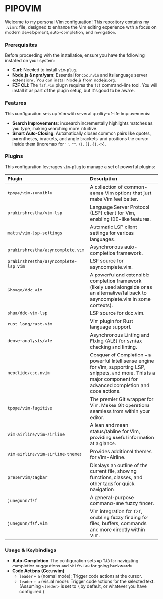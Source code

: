 # PIPOVIM
Welcome to my personal Vim configuration! This repository contains my `.vimrc` file, designed to enhance the Vim editing experience with a focus on modern development, auto-completion, and navigation.

### Prerequisites
Before proceeding with the installation, ensure you have the following installed on your system:
* **Curl**: Needed to install `vim-plug`.
* **Node.js & npm/yarn**: Essential for `coc.nvim` and its language server extensions. You can install Node.js from [nodejs.org](https://nodejs.org/).
* **FZF CLI**: The `fzf.vim` plugin requires the `fzf` command-line tool. You will install it as part of the plugin setup, but it's good to be aware.

### Features
This configuration sets up Vim with several quality-of-life improvements:

- **Search Improvements**: incsearch incrementally highlights matches as you type, making searching more intuitive.
- **Smart Auto-Closing**: Automatically closes common pairs like quotes, parentheses, brackets, and angle brackets, and positions the cursor inside them (inoremap for `''`, `""`, `()`, `[]`, `{}`, `<>`).

### Plugins
This configuration leverages `vim-plug` to manage a set of powerful plugins:

| Plugin | Description |
| :----- | :----- |
| `tpope/vim-sensible` | A collection of common-sense Vim options that just make Vim feel better. |
| `prabirshrestha/vim-lsp` | Language Server Protocol (LSP) client for Vim, enabling IDE-like features. |
| `mattn/vim-lsp-settings` | Automatic LSP client settings for various languages. |
| `prabirshrestha/asyncomplete.vim` | Asynchronous auto-completion framework. |
| `prabirshrestha/asyncomplete-lsp.vim` | LSP source for asyncomplete.vim. |
| `Shougo/ddc.vim` | A powerful and extensible completion framework (likely used alongside or as an alternative/fallback to asyncomplete.vim in some contexts). |
| `shun/ddc-vim-lsp` | LSP source for ddc.vim. |
| `rust-lang/rust.vim` | Vim plugin for Rust language support. |
| `dense-analysis/ale` | Asynchronous Linting and Fixing (ALE) for syntax checking and linting. |
| `neoclide/coc.nvim` | Conquer of Completion – a powerful Intellisense engine for Vim, supporting LSP, snippets, and more. This is a major component for advanced completion and code actions. |
| `tpope/vim-fugitive` | The premier Git wrapper for Vim. Makes Git operations seamless from within your editor. |
| `vim-airline/vim-airline` | A lean and mean status/tabline for Vim, providing useful information at a glance. |
| `vim-airline/vim-airline-themes` | Provides additional themes for Vim-Airline. |
| `preservim/tagbar` | Displays an outline of the current file, showing functions, classes, and other tags for quick navigation. |
| `junegunn/fzf` | A general-purpose command-line fuzzy finder. |
| `junegunn/fzf.vim` | Vim integration for `fzf`, enabling fuzzy finding for files, buffers, commands, and more directly within Vim. |


### Usage & Keybindings

* **Auto-Completion**: The configuration sets up `TAB` for navigating completion suggestions and `Shift-TAB` for going backwards.
* **Code Actions (Coc.nvim)**:
  * `leader` + `a` (normal mode): Trigger code actions at the cursor.
  * `leader` + `a` (visual mode): Trigger code actions for the selected text.
    (Assuming `<leader>` is set to `\` by default, or whatever you have configured.)
